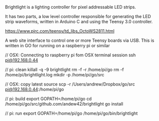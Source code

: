 Brightlight is a lighting controller for pixel addressable LED strips.

It has two parts, a low level controller responsible for generating the LED strip waveforms,
written in Arduino C and using the Teensy 3.0 controller.

https://www.pjrc.com/teensy/td_libs_OctoWS2811.html

A web site interface to control one or more Teensy boards via USB. This is written in GO for
running on a raspberry pi or similar

// OSX: Connecting to raspberry pi fom OSX terminal session
ssh pi@192.168.0.44

// pi: clean
killall -q -9 brightlight
rm -f -r /home/pi/go
rm -f /home/pi/brightlight.log
mkdir -p /home/pi/go/src

// OSX: copy latest source
scp -r /Users/andrew/Dropbox/go/src pi@192.168.0.44:/home/pi/go

// pi: build
export GOPATH=/home/pi/go
cd /home/pi/go/src/github.com/andew42/brightlight
go install

// pi: run
export GOPATH=/home/pi/go
/home/pi/go/bin/brightlight
